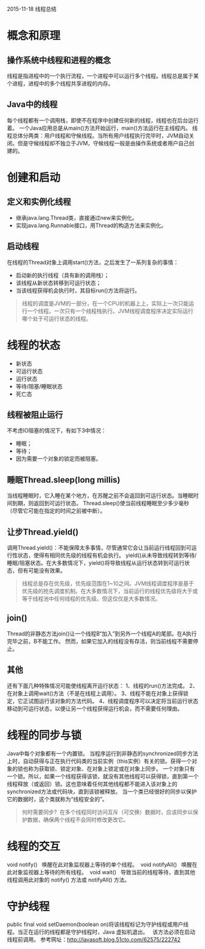 2015-11-18 线程总结
# 概念和原理
## 操作系统中线程和进程的概念
线程是指进程中的一个执行流程，一个进程中可以运行多个线程。线程总是属于某个进程，进程中的多个线程共享进程的内存。
## Java中的线程
每个线程都有一个调用栈，即使不在程序中创建任何新的线程，线程也在后台运行着。
一个Java应用总是从main()方法开始运行，main()方法运行在主线程内。
线程总体分两类：用户线程和守候线程。当所有用户线程执行完毕时，JVM自动关闭。但是守候线程却不独立于JVM，守候线程一般是由操作系统或者用户自己创建的。
# 创建和启动
## 定义和实例化线程
- 继承java.lang.Thread类，直接通过new来实例化。
- 实现java.lang.Runnable接口，用Thread的构造方法来实例化。
## 启动线程
在线程的Thread对象上调用start()方法，之后发生了一系列复杂的事情：
- 启动新的执行线程（具有新的调用栈）；
- 该线程从新状态转移到可运行状态；
- 当该线程获得机会执行时，其目标run()方法将运行。
> 线程的调度是JVM的一部分，在一个CPU的机器上上，实际上一次只能运行一个线程。一次只有一个线程栈执行。JVM线程调度程序决定实际运行哪个处于可运行状态的线程。
# 线程的状态
- 新状态
- 可运行状态
- 运行状态
- 等待/阻塞/睡眠状态
- 死亡态
## 线程被阻止运行
不考虑IO阻塞的情况下，有如下3中情况：
- 睡眠；
- 等待；
- 因为需要一个对象的锁定而被阻塞。
## 睡眠Thread.sleep(long millis)
当线程睡眠时，它入睡在某个地方，在苏醒之前不会返回到可运行状态。当睡眠时间到期，则返回到可运行状态。
Thread.sleep()使当前线程睡眠至少多少毫秒（尽管它可能在指定的时间之前被中断）。
## 让步Thread.yield()
调用Thread.yield()：不能保障太多事情，尽管通常它会让当前运行线程回到可运行性状态，使得有相同优先级的线程有机会执行。
yield()从未导致线程转到等待/睡眠/阻塞状态。在大多数情况下，yield()将导致线程从运行状态转到可运行状态，但有可能没有效果。
> 线程总是存在优先级，优先级范围在1~10之间。JVM线程调度程序是基于优先级的抢先调度机制。在大多数情况下，当前运行的线程优先级将大于或等于线程池中任何线程的优先级。但这仅仅是大多数情况。
## join()
Thread的非静态方法join()让一个线程B“加入”到另外一个线程A的尾部。在A执行完毕之前，B不能工作。
然而，如果它加入的线程没有存活，则当前线程不需要停止。
## 其他
还有下面几种特殊情况可能使线程离开运行状态：
1、线程的run()方法完成。
2、在对象上调用wait()方法（不是在线程上调用）。
3、线程不能在对象上获得锁定，它正试图运行该对象的方法代码。
4、线程调度程序可以决定将当前运行状态移动到可运行状态，以便让另一个线程获得运行机会，而不需要任何理由。
# 线程的同步与锁
Java中每个对象都有一个内置锁。
当程序运行到非静态的synchronized同步方法上时，自动获得与正在执行代码类的当前实例（this实例）有关的锁。获得一个对象的锁也称为获取锁、锁定对象、在对象上锁定或在对象上同步。
一个对象只有一个锁。所以，如果一个线程获得该锁，就没有其他线程可以获得锁，直到第一个线程释放（或返回）锁。这也意味着任何其他线程都不能进入该对象上的synchronized方法或代码块，直到该锁被释放。
当一个类已经很好的同步以保护它的数据时，这个类就称为“线程安全的”。
> 何时需要同步?
 在多个线程同时访问互斥（可交换）数据时，应该同步以保护数据，确保两个线程不会同时修改更改它。
# 线程的交互
void notify()
  唤醒在此对象监视器上等待的单个线程。
 void notifyAll()
  唤醒在此对象监视器上等待的所有线程。
 void wait()
  导致当前的线程等待，直到其他线程调用此对象的 notify() 方法或 notifyAll() 方法。
# 守护线程
public final void setDaemon(boolean on)将该线程标记为守护线程或用户线程。当正在运行的线程都是守护线程时，Java 虚拟机退出。
  该方法必须在启动线程前调用。
参考网址：http://lavasoft.blog.51cto.com/62575/222742